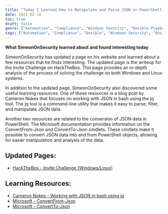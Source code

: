 ```yaml
---
title: "Today I Learned How to Manipulate and Parse JSON in PowerShell and Bash"
date: 2021-02-18
toc: true
draft: false
genre: ["Automation", "Compliance", "Windows Security", "Ansible Playbooks", "Ansible Collections", "IT Security", "Configuration Management", "DevOps", "Windows Administration", "System Configuration"]
tags: ["Automation", "Compliance", "Ansible", "Windows Security", "Ansible Playbooks", "Ansible Collections", "Windows STIG", "Configuration Management", "DevOps", "IT Security", "Windows Administration", "System Configuration", "Windows Automation", "STIG Compliance", "Windows_STIG_Ansible", "Windows_STIGs", "GitHub", "Block", "Rescue", "Always", "Windows Automation Guide", "Windows Security Automation", "Security Compliance", "Ansible Automation", "STIG Requirements", "Ansible Modules", "Windows Configuration", "Windows Administration Tools", "Automation Framework", "IT Infrastructure Automation", "Configuration Compliance", "Windows Security Best Practices"]
---
```


**What SimeonOnSecurity learned about and found interesting today**

SimeonOnSecurity has updated a page on his website and learned about a few resources that he finds interesting. The updated page is the writeup for the Invite Challenge on HackTheBox. This page provides an in-depth analysis of the process of solving the challenge on both Windows and Linux systems.

In addition to the updated page, SimeonOnSecurity also discovered some useful learning resources. One of these resources is a blog post by Cameron Nokes that focuses on working with JSON in bash using the jq tool. The jq tool is a command-line utility that makes it easy to parse, filter, and manipulate JSON data.

Another two resources are related to the conversion of JSON data in PowerShell. The Microsoft documentation provides information on the ConvertFrom-Json and ConvertTo-Json cmdlets. These cmdlets make it possible to convert JSON data into and from PowerShell objects, allowing for easier manipulation and analysis of the data.

## Updated Pages:
- [HackTheBox - Invite Challenge (Windows/Linux)](https://simeononsecurity.ch/writeups/hackthebox-invite-challenge/)

## Learning Resources:
- [Cameron Nokes - Working with JSON in bash using jq](https://cameronnokes.com/blog/working-with-json-in-bash-using-jq/)
- [Microsoft - ConvertFrom-Json](https://docs.microsoft.com/en-us/powershell/module/microsoft.powershell.utility/convertfrom-json?view=powershell-7.1)
- [Microsoft - ConvertTo-Json](https://docs.microsoft.com/en-us/powershell/module/microsoft.powershell.utility/convertto-json?view=powershell-7.1)